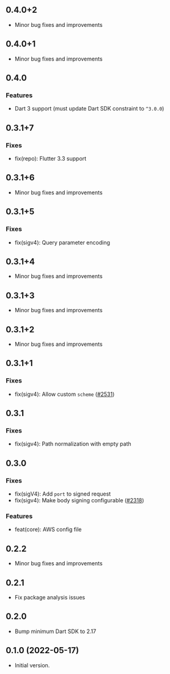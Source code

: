 ## 0.4.0+2

- Minor bug fixes and improvements

## 0.4.0+1

- Minor bug fixes and improvements

## 0.4.0

### Features
- Dart 3 support (must update Dart SDK constraint to `^3.0.0`)

## 0.3.1+7

### Fixes
- fix(repo): Flutter 3.3 support

## 0.3.1+6

- Minor bug fixes and improvements

## 0.3.1+5

### Fixes
- fix(sigv4): Query parameter encoding

## 0.3.1+4

- Minor bug fixes and improvements

## 0.3.1+3

- Minor bug fixes and improvements

## 0.3.1+2

- Minor bug fixes and improvements

## 0.3.1+1

### Fixes
- fix(sigv4): Allow custom `scheme` ([#2531](https://github.com/aws-amplify/amplify-flutter/pull/2531))

## 0.3.1

### Fixes
- fix(sigv4): Path normalization with empty path

## 0.3.0

### Fixes
- fix(sigV4): Add `port` to signed request
- fix(sigv4): Make body signing configurable ([#2318](https://github.com/aws-amplify/amplify-flutter/pull/2318))

### Features
- feat(core): AWS config file

## 0.2.2

- Minor bug fixes and improvements

## 0.2.1

- Fix package analysis issues

## 0.2.0

- Bump minimum Dart SDK to 2.17

## 0.1.0 (2022-05-17)

- Initial version.
